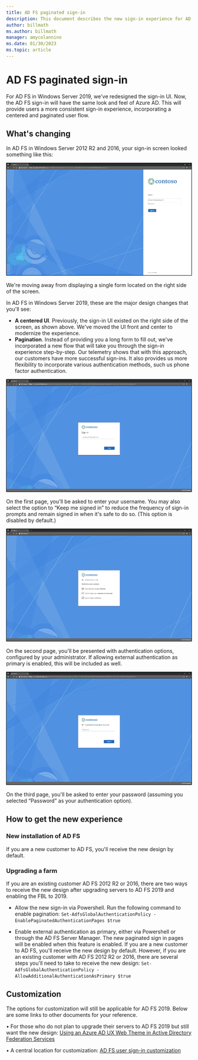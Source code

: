 ```yaml
---
title: AD FS paginated sign-in
description: This document describes the new sign-in experience for AD FS 2019.
author: billmath
ms.author: billmath
manager: amycolannino
ms.date: 01/30/2023
ms.topic: article
---
```

# AD FS paginated sign-in


For AD FS in Windows Server 2019, we've redesigned the sign-in UI.  Now, the AD FS sign-in will have the same look and feel of Azure AD.  This will provide users a more consistent sign-in experience, incorporating a centered and paginated user flow.

## What's changing
In AD FS in Windows Server 2012 R2 and 2016, your sign-in screen looked something like this:

![Screenshot of the old Sign in screen.](media/AD-FS-paginated-sign-in/signin1.png)

We're moving away from displaying a single form located on the right side of the screen.

In AD FS in Windows Server 2019, these are the major design changes that you'll see:


- **A centered UI**. Previously, the sign-in UI existed on the right side of the screen, as shown above. We've moved the UI front and center to modernize the experience.
- **Pagination**. Instead of providing you a long form to fill out, we've incorporated a new flow that will take you through the sign-in experience step-by-step. Our telemetry shows that with this approach, our customers have more successful sign-ins. It also provides us more flexibility to incorporate various authentication methods, such us phone factor authentication.

![Screenshot of the new Sign in screen.](media/AD-FS-paginated-sign-in/signin2.png)

On the first page, you'll be asked to enter your username. You may also select the option to “Keep me signed in” to reduce the frequency of sign-in prompts and remain signed in when it's safe to do so. (This option is disabled by default.)

![Screenshot of the first page of the new Sign in screen.](media/AD-FS-paginated-sign-in/signin3.png)

On the second page, you'll be presented with authentication options, configured by your administrator. If allowing external authentication as primary is enabled, this will be included as well.

![Screenshot of the second page of the new Sign in screen.](media/AD-FS-paginated-sign-in/signin4.png)

On the third page, you'll be asked to enter your password (assuming you selected “Password” as your authentication option).

## How to get the new experience

### New installation of AD FS
If you are a new customer to AD FS, you'll receive the new design by default.

### Upgrading a farm
If you are an existing customer AD FS 2012 R2 or 2016, there are two ways to receive the new design after upgrading servers to AD FS 2019 and enabling the FBL to 2019.

- Allow the new sign-in via Powershell. Run the following command to enable pagination:
 ``Set-AdfsGlobalAuthenticationPolicy -EnablePaginatedAuthenticationPages $true``

 - Enable external authentication as primary, either via Powershell or through the AD FS Server Manager. The new paginated sign in pages will be enabled when this feature is enabled.
If you are a new customer to AD FS, you'll receive the new design by default. However, if you are an existing customer with AD FS 2012 R2 or 2016, there are several steps you'll need to take to receive the new design:
``Set-AdfsGlobalAuthenticationPolicy -AllowAdditionalAuthenticationAsPrimary $true``

## Customization
The options for customization will still be applicable for AD FS 2019.
Below are some links to other documents for your reference.

•	For those who do not plan to upgrade their servers to AD FS 2019 but still want the new design: [Using an Azure AD UX Web Theme in Active Directory Federation Services](azure-ux-web-theme-in-ad-fs.md)

•	A central location for customization: [AD FS user sign-in customization](ad-fs-user-sign-in-customization.md)
